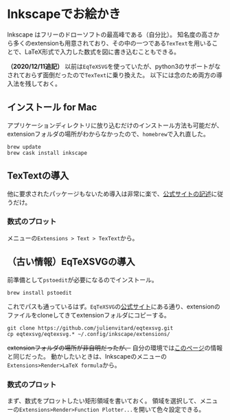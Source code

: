 
# Inkscapeでお絵かき

Inkscape はフリーのドローソフトの最高峰である（自分比）。
知名度の高さから多くのextensionも用意されており、その中の一つである`TexText`を用いることで、LaTeX形式で入力した数式を図に書き込むこともできる。

**（2020/12/11追記）**
以前は`EqTeXSVG`を使っていたが、python3のサポートがなされておらず面倒だったので`TexText`に乗り換えた。
以下には念のため両方の導入法を残しておく。

## インストール for Mac

アプリケーションディレクトリに放り込むだけのインストール方法も可能だが、extensionフォルダの場所がわからなかったので、`homebrew`で入れ直した。

```shell
brew update
brew cask install inkscape
```

## TexTextの導入

他に要求されたパッケージもないため導入は非常に楽で、[公式サイトの記述](https://textext.github.io/textext/install/macos.html)に従うだけ。

### 数式のプロット

メニューの`Extensions > Text > TexText`から。

## （古い情報）EqTeXSVGの導入

前準備として`pstoedit`が必要になるのでインストール。

```shell
brew install pstoedit
```

これでパスも通っているはず。`EqTeXSVG`の[公式サイト](https://www.julienvitard.eu/en/eqtexsvg_en.html)にある通り、extensionのファイルをcloneしてきてextensionフォルダにコピーする。

```shell
git clone https://github.com/julienvitard/eqtexsvg.git
cp eqtexsvg/eqtexsvg.* ~/.config/inkscape/extensions/
```

~~extensionフォルダの場所が非自明だったが、~~ 自分の環境では[このページ](https://tesselace.com/2017/10/31/inkscape-on-mac-os-x/)の情報と同じだった。
動かしたいときは、Inkscapeのメニューの`Extensions>Render>LaTeX formula`から。

### 数式のプロット

まず、数式をプロットしたい矩形領域を書いておく。
領域を選択して、メニューの`Extensions>Render>Function Plotter...`を開いて色々設定できる。
